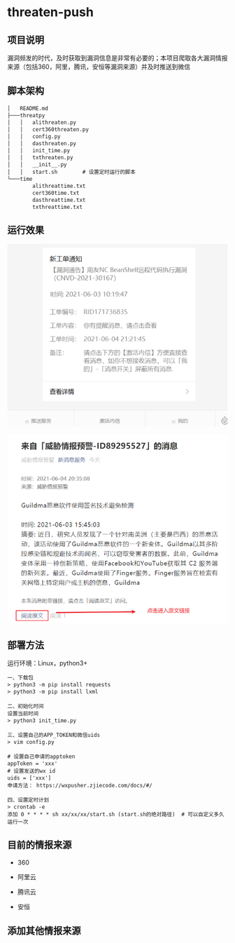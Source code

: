 # threaten-push
## 项目说明

漏洞频发的时代，及时获取到漏洞信息是非常有必要的；本项目爬取各大漏洞情报来源（包括360，阿里，腾讯，安恒等漏洞来源）并及时推送到微信

## 脚本架构

```
│   README.md
├───threatpy
│   │   alithreaten.py
│   │   cert360threaten.py
│   │   config.py
│   │   dasthreaten.py
│   │   init_time.py
│   │   txthreaten.py
│   │   __init__.py
│   │   start.sh        # 设置定时运行的脚本
└───time
        alithreattime.txt
        cert360time.txt
        dasthreattime.txt
        txthreattime.txt
```

## 运行效果

![](./images/效果图.png)

![](./images/效果图1.png)

## 

## 部署方法

运行环境：Linux，python3+



```
一、下载包
> python3 -m pip install requests
> python3 -m pip install lxml

二、初始化时间
设置当前时间
> python3 init_time.py

三、设置自己的APP_TOKEN和微信uids
> vim config.py

# 设置自己申请的apptoken
appToken = 'xxx'
# 设置发送的wx id
uids = ['xxx']
申请方法： https://wxpusher.zjiecode.com/docs/#/

四、设置定时计划
> crontab -e
添加 0 * * * * sh xx/xx/xx/start.sh (start.sh的绝对路径)  # 可以自定义多久运行一次
```

## 目前的情报来源

- 360

- 阿里云

- 腾讯云

- 安恒

## 添加其他情报来源

